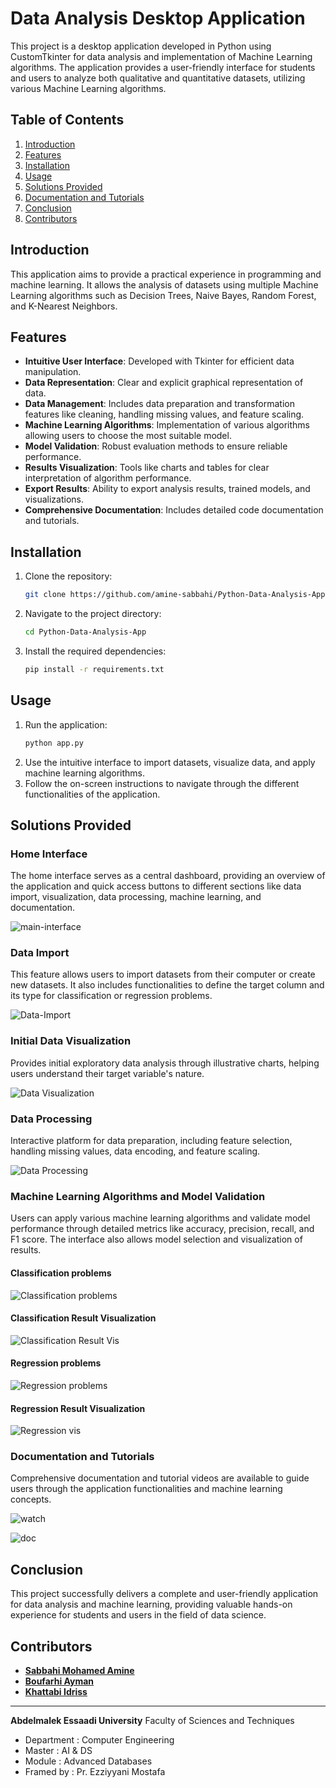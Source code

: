 # Data Analysis Desktop Application

This project is a desktop application developed in Python using CustomTkinter for data analysis and implementation of Machine Learning algorithms. The application provides a user-friendly interface for students and users to analyze both qualitative and quantitative datasets, utilizing various Machine Learning algorithms.

## Table of Contents

1. [Introduction](#introduction)
2. [Features](#features)
3. [Installation](#installation)
4. [Usage](#usage)
5. [Solutions Provided](#solutions-provided)
6. [Documentation and Tutorials](#documentation-and-tutorials)
7. [Conclusion](#conclusion)
8. [Contributors](#contributors)

## Introduction

This application aims to provide a practical experience in programming and machine learning. It allows the analysis of datasets using multiple Machine Learning algorithms such as Decision Trees, Naive Bayes, Random Forest, and K-Nearest Neighbors.

## Features

- **Intuitive User Interface**: Developed with Tkinter for efficient data manipulation.
- **Data Representation**: Clear and explicit graphical representation of data.
- **Data Management**: Includes data preparation and transformation features like cleaning, handling missing values, and feature scaling.
- **Machine Learning Algorithms**: Implementation of various algorithms allowing users to choose the most suitable model.
- **Model Validation**: Robust evaluation methods to ensure reliable performance.
- **Results Visualization**: Tools like charts and tables for clear interpretation of algorithm performance.
- **Export Results**: Ability to export analysis results, trained models, and visualizations.
- **Comprehensive Documentation**: Includes detailed code documentation and tutorials.

## Installation

1. Clone the repository:
    ```sh
    git clone https://github.com/amine-sabbahi/Python-Data-Analysis-App.git
    ```
2. Navigate to the project directory:
    ```sh
    cd Python-Data-Analysis-App
    ```
3. Install the required dependencies:
    ```sh
    pip install -r requirements.txt
    ```

## Usage

1. Run the application:
    ```sh
    python app.py
    ```
2. Use the intuitive interface to import datasets, visualize data, and apply machine learning algorithms.
3. Follow the on-screen instructions to navigate through the different functionalities of the application.

## Solutions Provided

### Home Interface

The home interface serves as a central dashboard, providing an overview of the application and quick access buttons to different sections like data import, visualization, data processing, machine learning, and documentation.

![main-interface](src/Main-interface.png)

### Data Import

This feature allows users to import datasets from their computer or create new datasets. It also includes functionalities to define the target column and its type for classification or regression problems.

![Data-Import](src/data-import.png)

### Initial Data Visualization

Provides initial exploratory data analysis through illustrative charts, helping users understand their target variable's nature.

![Data Visualization](src/data-vis.png)

### Data Processing

Interactive platform for data preparation, including feature selection, handling missing values, data encoding, and feature scaling.

![Data Processing](src/data-process.png)

### Machine Learning Algorithms and Model Validation

Users can apply various machine learning algorithms and validate model performance through detailed metrics like accuracy, precision, recall, and F1 score. The interface also allows model selection and visualization of results.
#### Classification problems
![Classification problems](src/ml-classificaion.png)

#### Classification Result Visualization
![Classification Result Vis](src/class-result.png)

#### Regression problems
![Regression problems](src/ml-regression.png)

#### Regression Result Visualization
![Regression vis](src/regression-results.png)

### Documentation and Tutorials

Comprehensive documentation and tutorial videos are available to guide users through the application functionalities and machine learning concepts.

![watch](src/watch.png)

![doc](src/doc.png)
## Conclusion

This project successfully delivers a complete and user-friendly application for data analysis and machine learning, providing valuable hands-on experience for students and users in the field of data science.

## Contributors

- **[Sabbahi Mohamed Amine](https://github.com/amine-sabbahi)**
- **[Boufarhi Ayman](https://github.com/aymanboufarhi)**
- **[Khattabi Idriss](https://github.com/drisskhattabi6)**

---

**Abdelmalek Essaadi University** Faculty of Sciences and Techniques
   - Department : Computer Engineering
   - Master : AI & DS
   - Module : Advanced Databases
   - Framed by : Pr. Ezziyyani Mostafa